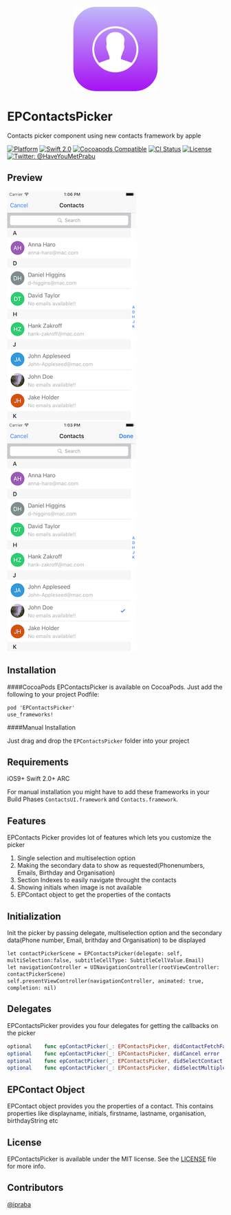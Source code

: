 <p align="center" >
  <img src="EPContactsPickerLogo.jpg" alt="EPContactsPicker" title="EPContactsPicker" width="196">
</p>

EPContactsPicker
===========
Contacts picker component using new contacts framework by apple


[![Platform](https://img.shields.io/cocoapods/p/EPContactsPicker.svg?style=flat)](http://cocoapods.org/pods/EPContactsPicker)
[![Swift 2.0](https://img.shields.io/badge/Swift-2.0-orange.svg?style=flat)](https://developer.apple.com/swift/)
[![Cocoapods Compatible](https://img.shields.io/cocoapods/v/EPContactsPicker.svg?style=flat)](http://cocoadocs.org/docsets/EPContactsPicker)
[![CI Status](https://travis-ci.org/ipraba/EPContactsPicker.svg?branch=master)](https://travis-ci.org/ipraba/EPContactsPicker)
[![License](https://img.shields.io/cocoapods/l/Ouroboros.svg?style=flat)](https://github.com/ipraba/EPContactsPicker/blob/master/LICENSE)
[![Twitter: @HaveYouMetPrabu](https://img.shields.io/badge/contact-@HaveYouMetPrabu-blue.svg?style=flat)](https://twitter.com/HaveYouMetPrabu)

Preview
-------
![Single Selection](https://raw.githubusercontent.com/ipraba/EPContactsPicker/master/Screenshots/Screen2.png)    ![Multi Selection](https://raw.githubusercontent.com/ipraba/EPContactsPicker/master/Screenshots/Screen3.png)

Installation
------------

####CocoaPods
EPContactsPicker is available on CocoaPods. Just add the following to your project Podfile:
```
pod 'EPContactsPicker'
use_frameworks!
```
####Manual Installation

Just drag and drop the `EPContactsPicker` folder into your project


Requirements
------------
iOS9+
Swift 2.0+
ARC

For manual installation you might have to add these frameworks in your Build Phases
`ContactsUI.framework` and `Contacts.framework`.

Features
--------

EPContacts Picker provides lot of features which lets you customize the picker

1. Single selection and multiselection option
2. Making the secondary data to show as requested(Phonenumbers, Emails, Birthday and Organisation)
3. Section Indexes to easily navigate throught the contacts
4. Showing initials when image is not available
5. EPContact object to get the properties of the contacts

Initialization
--------------
Init the picker by passing delegate, multiselection option and the secondary data(Phone number, Email, brithday and Organisation) to be displayed

    let contactPickerScene = EPContactsPicker(delegate: self, multiSelection:false, subtitleCellType: SubtitleCellValue.Email)
    let navigationController = UINavigationController(rootViewController: contactPickerScene)
    self.presentViewController(navigationController, animated: true, completion: nil)

Delegates
--------
EPContactsPicker provides you four delegates for getting the callbacks on the picker

```swift
optional    func epContactPicker(_: EPContactsPicker, didContactFetchFailed error : NSError)
optional    func epContactPicker(_: EPContactsPicker, didCancel error : NSError)
optional    func epContactPicker(_: EPContactsPicker, didSelectContact contact : EPContact)
optional    func epContactPicker(_: EPContactsPicker, didSelectMultipleContacts contacts : [EPContact])
```

EPContact Object
----------------

EPContact object provides you the properties of a contact. This contains properties like displayname, initials, firstname, lastname, organisation, birthdayString etc

License
-------
EPContactsPicker is available under the MIT license. See the [LICENSE](https://github.com/ipraba/EPContactsPicker/blob/master/LICENSE) file for more info.

Contributors
------------
[@ipraba](https://github.com/ipraba)

